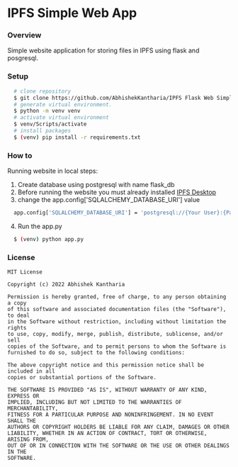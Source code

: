 # IPFS Simple Web App

### Overview
Simple website application for storing files in IPFS using flask and posgresql.

### Setup
```sh
  # clone repository 
  $ git clone https://github.com/AbhishekKantharia/IPFS Flask Web Simple.git
  # generate virtual environment.
  $ python -m venv venv
  # activate virtual environment
  $ venv/Scripts/activate
  # install packages
  $ (venv) pip install -r requirements.txt
```

### How to
Running website in local steps:
1. Create database using postgresql with name flask_db
2. Before running the website you must already installed [IPFS Desktop](https://docs.ipfs.tech/install/ipfs-desktop/) 
2. change the app.config['SQLALCHEMY_DATABASE_URI'] value

```sh
  app.config['SQLALCHEMY_DATABASE_URI'] = 'postgresql://{Your User}:{Password User}@localhost/flask_db'
```

4. Run the app.py

```sh
  $ (venv) python app.py
```

### License
```
MIT License

Copyright (c) 2022 Abhishek Kantharia

Permission is hereby granted, free of charge, to any person obtaining a copy
of this software and associated documentation files (the "Software"), to deal
in the Software without restriction, including without limitation the rights
to use, copy, modify, merge, publish, distribute, sublicense, and/or sell
copies of the Software, and to permit persons to whom the Software is
furnished to do so, subject to the following conditions:

The above copyright notice and this permission notice shall be included in all
copies or substantial portions of the Software.

THE SOFTWARE IS PROVIDED "AS IS", WITHOUT WARRANTY OF ANY KIND, EXPRESS OR
IMPLIED, INCLUDING BUT NOT LIMITED TO THE WARRANTIES OF MERCHANTABILITY,
FITNESS FOR A PARTICULAR PURPOSE AND NONINFRINGEMENT. IN NO EVENT SHALL THE
AUTHORS OR COPYRIGHT HOLDERS BE LIABLE FOR ANY CLAIM, DAMAGES OR OTHER
LIABILITY, WHETHER IN AN ACTION OF CONTRACT, TORT OR OTHERWISE, ARISING FROM,
OUT OF OR IN CONNECTION WITH THE SOFTWARE OR THE USE OR OTHER DEALINGS IN THE
SOFTWARE.
```
